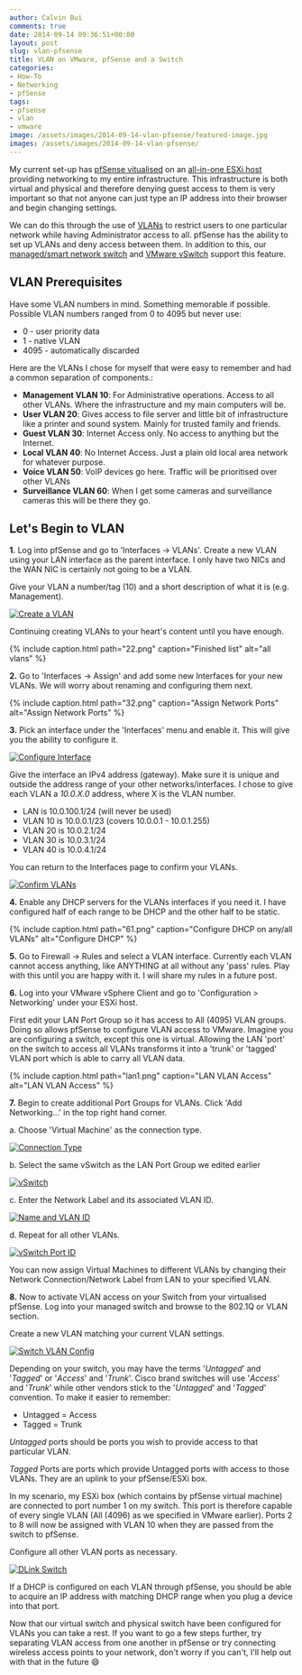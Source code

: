 ```yaml
---
author: Calvin Bui
comments: true
date: 2014-09-14 09:36:51+00:00
layout: post
slug: vlan-pfsense
title: VLAN on VMware, pfSense and a Switch
categories:
- How-To
- Networking
- pfSense
tags:
- pfsense
- vlan
- vmware
image: /assets/images/2014-09-14-vlan-pfsense/featured-image.jpg
images: /assets/images/2014-09-14-vlan-pfsense/
---
```


My current set-up has [pfSense vitualised](https://www.pfsense.org/) on an [all-in-one ESXi host](/all-in-one-esxi-server/) providing networking to my entire infrastructure. This infrastructure is both virtual and physical and therefore denying guest access to them is very important so that not anyone can just type an IP address into their browser and begin changing settings.

We can do this through the use of [VLANs](http://en.wikipedia.org/wiki/Virtual_LAN) to restrict users to one particular network while having Administrator access to all. pfSense has the ability to set up VLANs and deny access between them. In addition to this, our [managed/smart network switch](http://www.dlink.com.au/business-solutions/16-port-gigabit-easysmart-switch) and [VMware vSwitch](http://www.vmware.com/products/vsphere/features/distributed-switch) support this feature.

<!-- more -->

## VLAN Prerequisites

Have some VLAN numbers in mind. Something memorable if possible. Possible VLAN numbers ranged from 0 to 4095 but never use:

  * 0 - user priority data
  * 1 - native VLAN
  * 4095 - automatically discarded

Here are the VLANs I chose for myself that were easy to remember and had a common separation of components.:

  * **Management VLAN 10**: For Administrative operations. Access to all other VLANs. Where the infrastructure and my main computers will be.
  * **User VLAN 20**: Gives access to file server and little bit of infrastructure like a printer and sound system. Mainly for trusted family and friends.
  * **Guest VLAN 30**: Internet Access only. No access to anything but the Internet.
  * **Local VLAN 40**: No Internet Access. Just a plain old local area network for whatever purpose.
  * **Voice VLAN 50**: VoIP devices go here. Traffic will be prioritised over other VLANs
  * **Surveillance VLAN 60**: When I get some cameras and surveillance cameras this will be there they go.

## Let's Begin to VLAN

**1.** Log into pfSense and go to 'Interfaces -> VLANs'.
Create a new VLAN using your LAN interface as the parent interface. I only have two NICs and the WAN NIC is certainly not going to be a VLAN.

Give your VLAN a number/tag (10) and a short description of what it is (e.g. Management).

[![Create a VLAN]({{page.images}}12.png)]({{page.images}}12.png)

Continuing creating VLANs to your heart's content until you have enough.

{% include caption.html path="22.png" caption="Finished list" alt="all vlans" %}

**2.** Go to 'Interfaces -> Assign' and add some new Interfaces for your new VLANs. We will worry about renaming and configuring them next.

{% include caption.html path="32.png" caption="Assign Network Ports" alt="Assign Network Ports" %}

**3.** Pick an interface under the 'Interfaces' menu and enable it. This will give you the ability to configure it.

[![Configure Interface]({{page.images}}42.png)]({{page.images}}42.png)

Give the interface an IPv4 address (gateway). Make sure it is unique and outside the address range of your other networks/interfaces. I chose to give each VLAN a _10.0.X.0_ address, where X is the VLAN number.

  * LAN is 10.0.100.1/24 (will never be used)
  * VLAN 10 is 10.0.0.1/23 (covers 10.0.0.1 - 10.0.1.255)
  * VLAN 20 is 10.0.2.1/24
  * VLAN 30 is 10.0.3.1/24
  * VLAN 40 is 10.0.4.1/24

You can return to the Interfaces page to confirm your VLANs.

[![Confirm VLANs]({{page.images}}51.png)]({{page.images}}51.png)

**4.** Enable any DHCP servers for the VLANs interfaces if you need it. I have configured half of each range to be DHCP and the other half to be static.

{% include caption.html path="61.png" caption="Configure DHCP on any/all VLANs" alt="Configure DHCP" %}

**5.** Go to Firewall -> Rules and select a VLAN interface. Currently each VLAN cannot access anything, like ANYTHING at all without any 'pass' rules. Play with this until you are happy with it. I will share my rules in a future post.

**6.** Log into your VMware vSphere Client and go to 'Configuration > Networking' under your ESXi host.

First edit your LAN Port Group so it has access to All (4095) VLAN groups. Doing so allows pfSense to configure VLAN access to VMware. Imagine you are configuring a switch, except this one is virtual. Allowing the LAN 'port' on the switch to access all VLANs transforms it into a 'trunk' or 'tagged' VLAN port which is able to carry all VLAN data.

{% include caption.html path="lan1.png" caption="LAN VLAN Access" alt="LAN VLAN Access" %}

**7.** Begin to create additional Port Groups for VLANs. Click 'Add Networking...' in the top right hand corner.

a. Choose 'Virtual Machine' as the connection type.

[![Connection Type]({{page.images}}13.png)]({{page.images}}13.png)

b. Select the same vSwitch as the LAN Port Group we edited earlier

[![vSwitch]({{page.images}}23.png)]({{page.images}}23.png)

c. Enter the Network Label and its associated VLAN ID.

[![Name and VLAN ID]({{page.images}}33.png)]({{page.images}}33.png)

d. Repeat for all other VLANs.

[![vSwitch Port ID]({{page.images}}vmware.png)]({{page.images}}vmware.png)

You can now assign Virtual Machines to different VLANs by changing their Network Connection/Network Label from LAN to your specified VLAN.

**8.** Now to activate VLAN access on your Switch from your virtualised pfSense. Log into your managed switch and browse to the 802.1Q or VLAN section.

Create a new VLAN matching your current VLAN settings.

[![Switch VLAN Config]({{page.images}}14.png)]({{page.images}}14.png)

Depending on your switch, you may have the terms '_Untagged_' and '_Tagged_' or '_Access_' and '_Trunk_'. Cisco brand switches will use '_Access_' and '_Trunk_' while other vendors stick to the '_Untagged_' and '_Tagged_' convention. To make it easier to remember:

  * Untagged = Access
  * Tagged = Trunk

_Untagged_ ports should be ports you wish to provide access to that particular VLAN.

_Tagged_ Ports are ports which provide Untagged ports with access to those VLANs. They are an uplink to your pfSense/ESXi box.

In my scenario, my ESXi box (which contains by pfSense virtual machine) are connected to port number 1 on my switch. This port is therefore capable of every single VLAN (All (4096) as we specified in VMware earlier). Ports 2 to 8 will now be assigned with VLAN 10 when they are passed from the switch to pfSense.

Configure all other VLAN ports as necessary.

[![DLink Switch]({{page.images}}10.png)]({{page.images}}10.png)

If a DHCP is configured on each VLAN through pfSense, you should be able to acquire an IP address with matching DHCP range when you plug a device into that port.

Now that our virtual switch and physical switch have been configured for VLANs you can take a rest. If you want to go a few steps further, try separating VLAN access from one another in pfSense or try connecting wireless access points to your network, don't worry if you can't, I'll help out with that in the future :smile:
